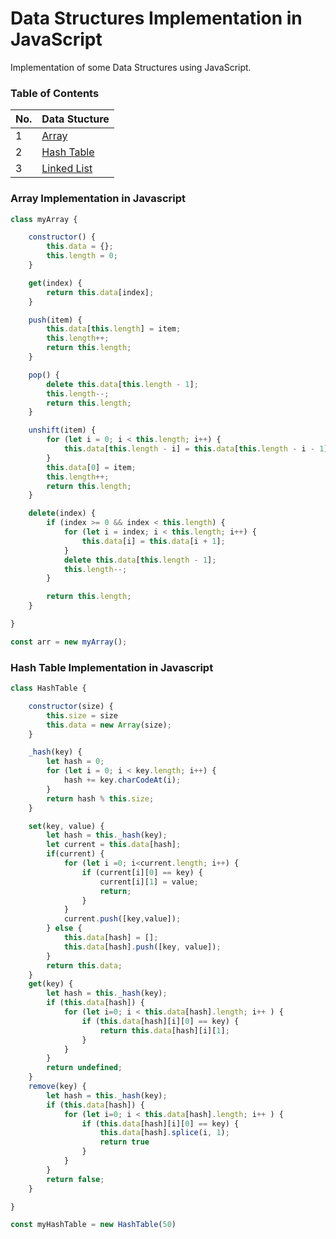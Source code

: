# Data Structures Implementation in JavaScript


Implementation of some Data Structures using JavaScript.

### Table of Contents




| No. | Data Stucture |
|---- | ---------
|1 | [Array](#array-implementation-in-javascript)|
|2 | [Hash Table](#hash-table-implementation-in-javascript)|
|3 | [Linked List](#linked-list-implementation-in-javascript)|


### Array Implementation in Javascript
```javascript
class myArray {

    constructor() {
        this.data = {};
        this.length = 0;
    }

    get(index) {
        return this.data[index];
    }

    push(item) {
        this.data[this.length] = item;
        this.length++;
        return this.length;
    }

    pop() {
        delete this.data[this.length - 1];
        this.length--;
        return this.length;
    }

    unshift(item) {
        for (let i = 0; i < this.length; i++) {
            this.data[this.length - i] = this.data[this.length - i - 1];
        }
        this.data[0] = item;
        this.length++;
        return this.length;
    }

    delete(index) {
        if (index >= 0 && index < this.length) {
            for (let i = index; i < this.length; i++) {
                this.data[i] = this.data[i + 1];
            }
            delete this.data[this.length - 1];
            this.length--;
        }

        return this.length;
    }

}

const arr = new myArray();
```

### Hash Table Implementation in Javascript

```javascript
class HashTable {

    constructor(size) {
        this.size = size
        this.data = new Array(size);
    }

    _hash(key) {
        let hash = 0;
        for (let i = 0; i < key.length; i++) {
            hash += key.charCodeAt(i);
        }
        return hash % this.size;
    }

    set(key, value) {
        let hash = this._hash(key);
        let current = this.data[hash];
        if(current) {
            for (let i =0; i<current.length; i++) {
                if (current[i][0] == key) {
                    current[i][1] = value;
                    return;
                }
            }
            current.push([key,value]);
        } else {
            this.data[hash] = [];
            this.data[hash].push([key, value]);
        }
        return this.data;
    }
    get(key) {
        let hash = this._hash(key);
        if (this.data[hash]) {
            for (let i=0; i < this.data[hash].length; i++ ) {
                if (this.data[hash][i][0] == key) {
                    return this.data[hash][i][1];
                }
            }
        }
        return undefined;
    }
    remove(key) {
        let hash = this._hash(key);
        if (this.data[hash]) {
            for (let i=0; i < this.data[hash].length; i++ ) {
                if (this.data[hash][i][0] == key) {
                    this.data[hash].splice(i, 1);
                    return true
                }
            }
        }
        return false;
    }

}

const myHashTable = new HashTable(50)


```
